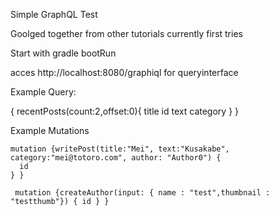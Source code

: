 Simple GraphQL Test 

Goolged together from other tutorials 
currently first tries

Start with 
gradle bootRun 

acces http://localhost:8080/graphiql for queryinterface 

Example Query: 

{
  recentPosts(count:2,offset:0){ 
    title
    id
    text
    category
  }
}

Example Mutations

```
mutation {writePost(title:"Mei", text:"Kusakabe", category:"mei@totoro.com", author: "Author0") {
  id
} }
```

```
 mutation {createAuthor(input: { name : "test",thumbnail : "testthumb"}) { id } }
```
 
